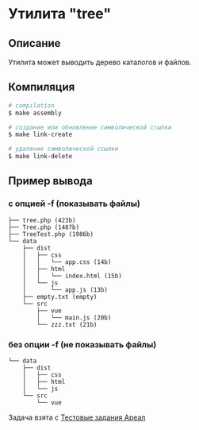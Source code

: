 # Утилита "tree"

## Описание
Утилита может выводить дерево каталогов и файлов.

## Компиляция 

``` bash
# compilation
$ make assembly

# создание или обновление символической ссылки
$ make link-create

# удаление символической ссылки
$ make link-delete


```

## Пример вывода

### с опцией -f (показывать файлы)
```
├── tree.php (423b)
├── Tree.php (1487b)
├── TreeTest.php (1986b)
└── data
    ├── dist
    │   ├── css
    │   │   └── app.css (14b)
    │   ├── html
    │   │   └── index.html (15b)
    │   └── js
    │       └── app.js (13b)
    ├── empty.txt (empty)
    └── src
        ├── vue
        │   └── main.js (20b)
        └── zzz.txt (21b)
```

### без опции -f (не показывать файлы)
```
└── data
    ├── dist
    │   ├── css
    │   ├── html
    │   └── js
    └── src
        └── vue
```

Задача взята с [Тестовые задания Ареал](https://github.com/areal-team/tz)